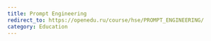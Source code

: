 ```yaml
---
title: Prompt Engineering
redirect_to: https://openedu.ru/course/hse/PROMPT_ENGINEERING/
category: Education
---
```

